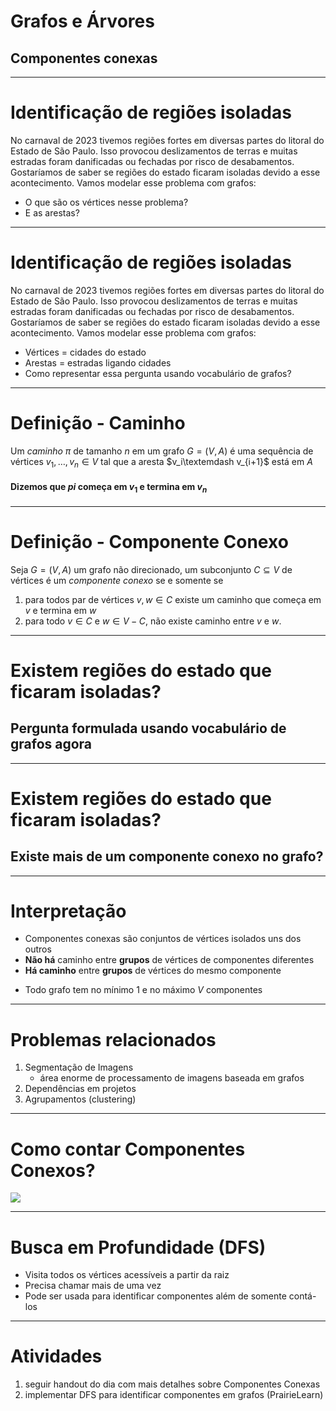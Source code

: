 <style>
.mermaid {
    font-size: 10pt;
}
</style>

# Grafos e Árvores

## Componentes conexas

--------

# Identificação de regiões isoladas

No carnaval de 2023 tivemos regiões fortes em diversas partes do litoral do Estado de São Paulo. Isso provocou deslizamentos de terras e muitas estradas foram danificadas ou fechadas por risco de desabamentos. Gostaríamos de saber se regiões do estado ficaram isoladas devido a esse acontecimento. Vamos modelar esse problema com grafos:

- O que são os vértices nesse problema?
- E as arestas?

---------------

# Identificação de regiões isoladas

No carnaval de 2023 tivemos regiões fortes em diversas partes do litoral do Estado de São Paulo. Isso provocou deslizamentos de terras e muitas estradas foram danificadas ou fechadas por risco de desabamentos. Gostaríamos de saber se regiões do estado ficaram isoladas devido a esse acontecimento. Vamos modelar esse problema com grafos:

- Vértices = cidades do estado
- Arestas = estradas ligando cidades
- Como representar essa pergunta usando vocabulário de grafos?

-----------

# Definição - Caminho

Um *caminho* $\pi$ de tamanho $n$ em um grafo $G = (V, A)$ é uma sequência de vértices $v_1, \dots, v_n \in V$ tal que a aresta $v_i\textemdash v_{i+1}$ está em $A$

#### Dizemos que $pi$ começa em $v_1$ e termina em $v_n$

----------

# Definição - Componente Conexo

Seja $G = (V, A)$ um grafo não direcionado, um subconjunto $C \subseteq V$  de vértices é um *componente conexo* se e somente se

1. para todos par de vértices $v, w \in C$ existe um caminho que começa em $v$ e termina em $w$
2. para todo $v \in C$ e $w \in V - C$, não existe caminho entre $v$ e $w$.

------------

# Existem regiões do estado que ficaram isoladas?

## Pergunta formulada usando vocabulário de grafos agora

-----------

# Existem regiões do estado que ficaram isoladas?

## Existe mais de um componente conexo no grafo?

----------

# Interpretação

- Componentes conexas são conjuntos de vértices isolados uns dos outros
- **Não há** caminho entre **grupos** de vértices de componentes diferentes
- **Há caminho** entre **grupos** de vértices do mesmo componente
* Todo grafo tem no mínimo 1 e no máximo $V$ componentes

---------------

# Problemas relacionados

1. Segmentação de Imagens
    - área enorme de processamento de imagens baseada em grafos
2. Dependências em projetos 
3. Agrupamentos (clustering)

-------------

# Como contar Componentes Conexos?

<!--
graph LR
    A --- B
    B --- D
    D --- A 
    D --- F

    G --- T
    T --- I
    I --- G
    J --- I
    J --- G

    Z --- W
    Z --- Y
-->

[![](https://mermaid.ink/img/pako:eNpNz8EKgzAMBuBXKTnrC_SmdBNlp00YG70EG6dgq3TtYYjvvq6dYE75-P9DskI3KwIOL4vLwC5XaViYguV5zsqEMkIkiIiCHXWWJrGKbBPaiDqhjqgSmmPS7EniM_J-xAMy0GQ1jiocuv4iCW4gTRJ4WBX16CcnQZotVP2i0NFJjW62wHuc3pQBejffPqYD7qynvSRGDH_rf2v7AhlISCw?type=png)](https://mermaid.live/edit#pako:eNpNz8EKgzAMBuBXKTnrC_SmdBNlp00YG70EG6dgq3TtYYjvvq6dYE75-P9DskI3KwIOL4vLwC5XaViYguV5zsqEMkIkiIiCHXWWJrGKbBPaiDqhjqgSmmPS7EniM_J-xAMy0GQ1jiocuv4iCW4gTRJ4WBX16CcnQZotVP2i0NFJjW62wHuc3pQBejffPqYD7qynvSRGDH_rf2v7AhlISCw)

-------------

# Busca em Profundidade (DFS)

- Visita todos os vértices acessíveis a partir da raiz
- Precisa chamar mais de uma vez
- Pode ser usada para identificar componentes além de somente contá-los

---------


# Atividades

1. seguir handout do dia com mais detalhes sobre Componentes Conexas
2. implementar DFS para identificar componentes em grafos (PrairieLearn)


